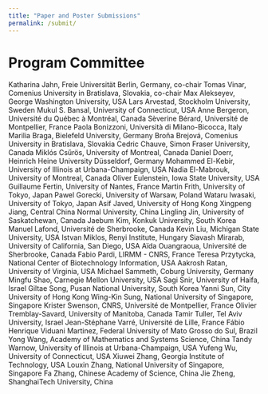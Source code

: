 ```yaml
---
title: "Paper and Poster Submissions"
permalink: /submit/
---
```


# Program Committee
Katharina Jahn, Freie Universität Berlin, Germany, co-chair
Tomas Vinar, Comenius University in Bratislava, Slovakia, co-chair
Max Alekseyev, George Washington University, USA
Lars Arvestad, Stockholm University, Sweden
Mukul S. Bansal, University of Connecticut, USA
Anne Bergeron, Université du Québec à Montréal, Canada
Sèverine Bérard, Université de Montpellier, France
Paola Bonizzoni, Università di Milano-Bicocca, Italy
Marilia Braga, Bielefeld University, Germany
Broňa Brejová, Comenius University in Bratislava, Slovakia
Cedric Chauve, Simon Fraser University, Canada
Miklós Csűrös, University of Montreal, Canada
Daniel Doerr, Heinrich Heine University Düsseldorf, Germany
Mohammed El-Kebir, University of Illinois at Urbana-Champaign, USA
Nadia El-Mabrouk, University of Montreal, Canada
Oliver Eulenstein, Iowa State University, USA
Guillaume Fertin, University of Nantes, France
Martin Frith, University of Tokyo, Japan
Pawel Gorecki, University of Warsaw, Poland
Wataru Iwasaki, University of Tokyo, Japan
Asif Javed, University of Hong Kong
Xingpeng Jiang, Central China Normal University, China
Lingling Jin, University of Saskatchewan, Canada
Jaebum Kim, Konkuk University, South Korea
Manuel Lafond, Université de Sherbrooke, Canada
Kevin Liu, Michigan State University, USA
Istvan Miklos, Renyi Institute, Hungary
Siavash Mirarab, University of California, San Diego, USA
Aïda Ouangraoua, Université de Sherbrooke, Canada
Fabio Pardi, LIRMM - CNRS, France
Teresa Przytycka, National Center of Biotechnology Information, USA
Aakrosh Ratan, University of Virginia, USA
Michael Sammeth, Coburg University, Germany
Mingfu Shao, Carnegie Mellon University, USA
Sagi Snir, University of Haifa, Israel
Giltae Song, Pusan National University, South Korea
Yanni Sun, City University of Hong Kong
Wing-Kin Sung, National University of Singapore, Singapore
Krister Swenson, CNRS, Université de Montpellier, France
Olivier Tremblay-Savard, University of Manitoba, Canada
Tamir Tuller, Tel Aviv University, Israel
Jean-Stéphane Varré, Université de Lille, France
Fábio Henrique Viduani Martinez, Federal University of Mato Grosso do Sul, Brazil
Yong Wang, Academy of Mathematics and Systems Science, China
Tandy Warnow, University of Illinois at Urbana-Champaign, USA
Yufeng Wu, University of Connecticut, USA
Xiuwei Zhang, Georgia Institute of Technology, USA
Louxin Zhang, National University of Singapore, Singapore
Fa Zhang, Chinese Academy of Science, China
Jie Zheng, ShanghaiTech University, China
